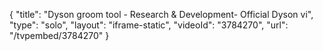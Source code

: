 {
    "title": "Dyson groom tool - Research & Development- Official Dyson vi",
    "type": "solo",
    "layout": "iframe-static",
    "videoId": "3784270",
    "url": "\/tvpembed\/3784270"
}